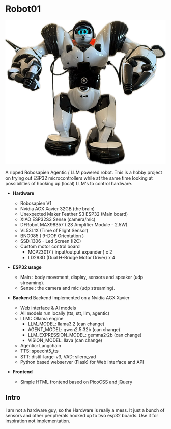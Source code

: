 # Robot01

![Robot image](./img/robot01.png)

A ripped Robosapien Agentic / LLM powered robot.
This is a hobby project on trying out ESP32 microcontrollers while at the same time looking at possibilities of hooking up (local) LLM's to control hardware.

- **Hardware**
	- Robosapien V1
	- Nvidia AGX Xavier 32GB (the brain)
	- Unexpected Maker Feather S3 ESP32 (Main board)
	- XIAO ESP32S3 Sense (camera/mic)
	- DFRobot MAX98357 (I2S Amplifier Module - 2.5W)
	- VL53L1X (Time of Flight Sensor)
	- BNO085 ( 9-DOF Orientation )
	- SSD_1306 - Led Screen (I2C)
	- Custom motor control board
		- MCP23017 ( input/output expander ) x 2
		- LD293D (Dual H-Bridge Motor Driver) x 4

- **ESP32 usage**  
	- Main : body movement, display, sensors and speaker (udp streaming).
	- Sense : the camera and mic (udp streaming).

- **Backend**
	Backend Implemented on a Nvidia AGX Xavier
	- Web interface & AI models
	- All models run locally (tts, stt, llm, agentic)
	- LLM : Ollama engine
		- LLM_MODEL: llama3.2 (can change)
		- AGENT_MODEL: qwen2.5:32b (can change)
		- LLM_EXPRESSION_MODEL: gemma2:2b (can change)
		- VISION_MODEL: llava (can change)
	- Agentic: Langchain
	- TTS: speecht5_tts
	- STT: distil-large-v3, VAD: silero_vad  
	- Python based webserver (Flask) for Web interface and API

- **Frontend**
	- Simple HTML frontend based on PicoCSS and jQuery

## Intro

I am not a hardware guy, so the Hardware is really a mess. 
It just a bunch of sensors and other peripherals hooked up to two esp32 boards.
Use it for inspiration not implementation.



